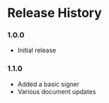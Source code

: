 ﻿# Release History

### 1.0.0

* Initial release

### 1.1.0

* Added a basic signer 
* Various document updates

